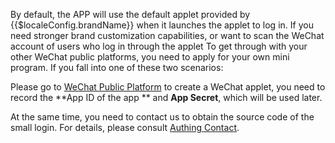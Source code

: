 <IntegrationDetailCard title="Step 2: Create a WeChat applet on the WeChat open platform (optional)">

By default, the APP will use the default applet provided by {{$localeConfig.brandName}} when it launches the applet to log in. If you need stronger brand customization capabilities, or want to scan the WeChat account of users who log in through the applet To get through with your other WeChat public platforms, you need to apply for your own mini program. If you fall into one of these two scenarios:

Please go to [WeChat Public Platform](https://mp.weixin.qq.com/wxopen/waregister?action=step1) to create a WeChat applet, you need to record the **App ID of the app ** and **App Secret**, which will be used later.

At the same time, you need to contact us to obtain the source code of the small login. For details, please consult [Authing Contact](csm@authing.cn).

</IntegrationDetailCard>
